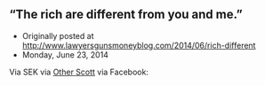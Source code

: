 ## “The rich are different from you and me.”

 * Originally posted at http://www.lawyersgunsmoneyblog.com/2014/06/rich-different
 * Monday, June 23, 2014

Via SEK via [Other Scott](https://www.facebook.com/photo.php?fbid=10102629045907781&set=a.826250595081.2457490.6021853&type=1&comment\_id=10102629204235491&offset=0&total\_comments=16) via Facebook: